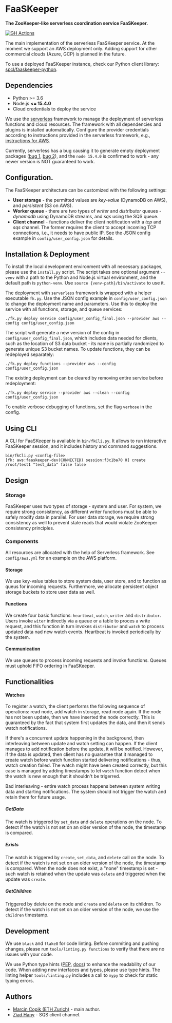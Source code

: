 # FaaSKeeper

**The ZooKeeper-like serverless coordination service FaaSKeeper.**

[![GH Actions](https://github.com/mcopik/faaskeeper/actions/workflows/build.yml/badge.svg)](https://github.com/mcopik/faaskeeper/actions/workflows/build.yml)

The main implementation of the serverless FaaSKeeper service.
At the moment we support an AWS deployment only.
Adding support for other commercial clouds (Azure, GCP)
is planned in the future.

To use a deployed FaaSKeeper instance, check our Python client library: [spcl/faaskeeper-python](https://github.com/spcl/faaskeeper-python).

## Dependencies

* Python >= 3.6
* Node.js **<= 15.4.0**
* Cloud credentials to deploy the service

We use the [serverless](https://www.serverless.com/) framework to manage the deployment of serverless
functions and cloud resources. The framework with all dependencies and plugins is installed automatically.
Configure the provider credentials according to instructions provided in the serverless framework,
e.g., [instructions for AWS](https://www.serverless.com/framework/docs/providers/aws/guide/credentials/).


Currently, serverless has a bug causing it to generate empty deployment packages ([bug 1](https://github.com/serverless-heaven/serverless-webpack/issues/682), [bug 2](https://github.com/serverless/serverless/issues/8794)),
and the `node 15.4.0` is confirmed to work - any newer version is NOT guaranteed to work.

## Configuration.

The FaaSKeeper architecture can be customized with the following settings:
* **User storage** - the permitted values are *key-value* (DynamoDB on AWS), and *persistent* (S3 on AWS).
* **Worker queue** - there are two types of *writer* and *distributor* queues - *dynamodb* using DynamoDB streams, and *sqs* using the SQS queue.
* **Client channel** - functions deliver the client notification with a *tcp* and *sqs* channel. The former requires the client to accept incoming TCP connections, i.e., it needs to have public IP.
See the JSON config example in `config/user_config.json` for details.

## Installation & Deployment

To install the local development environment with all necessary packages, please use the `install.py`
script. The script takes one optional argument `--venv` with a path to the Python and Node.js virtual
environment, and the default path is `python-venv`. Use `source {venv-path}/bin/activate` to use it.

The deployment with `serverless` framework is wrapped with a helper executable `fk.py`.
Use the JSON config example in `config/user_config.json` to change the deployment name and parameters.
Use this to deploy the service with all functions, storage, and queue services:

```
./fk.py deploy service config/user_config_final.json --provider aws --config config/user_config.json
```

The script will generate a new version of the config in `config/user_config_final.json`, which includes
data needed for clients, such as the location of S3 data bucket - its name is partially randomized to
generate unique S3 bucket names.
To update functions, they can be redeployed separately:

```
./fk.py deploy functions --provider aws --config config/user_config.json
```

The existing deployment can be cleared by removing entire service before redeployment:

```
./fk.py deploy service --provider aws --clean --config config/user_config.json
```

To enable verbose debugging of functions, set the flag `verbose` in the config.

## Using CLI

A CLI for FaaSKeeper is available in `bin/fkCli.py`. It allows to run interactive FaaSKeeper session,
and it includes history and command suggestions.

```console
bin/fkCli.py <config-file>
[fk: aws:faaskeeper-dev(CONNECTED) session:f3c1ba70 0] create /root/test1 "test_data" false false
```

## Design

### Storage

FaaSKeeper uses two types of storage - system and user.
For system, we require strong consistency, as different writer functions must be able to safely
modify data in parallel.
For user data storage, we require strong consistency as well to prevent stale reads that would
violate ZooKeeper consistency principles.

### Components

All resources are allocated with the help of Serverless framework. See `config/aws.yml` for an example on the AWS platform.

#### Storage

We use key-value tables to store system data, user store, and to function as queus for incoming requests. Furthermore, we allocate persistent object storage buckets to store user data as well.

#### Functions

We create four basic functions: `heartbeat`, `watch`, `writer` and `distributor`. Users invoke `witer` indirectly via a queue or a table to proces a write request, and this function in turn invokes `distributor` and `watch` to process updated data nad new watch events. Heartbeat is invoked periodically by the system.

#### Communication

We use queues to process incoming requests and invoke functions. Queues must uphold FIFO ordering in FaaSKeeper.

## Functionalities

#### Watches

To register a watch, the client performs the following sequence of operations: read node, add
watch in storage, read node again.
If the node has not been update, then we have inserted the node correctly.
This is guaranteed by the fact that system first updates the data, and then it sends watch notifications.

If there's a concurrent update happening in the background, then interleaving between update and watch setting can happen.
If the client manages to add notification before the update, it will be notified.
However, if the data is updated, then client has no guarantee that it managed to create watch before watch function started delivering notifications - thus, watch creation failed.
The watch might have been created correctly, but this case is managed by adding timestamps to let `watch` function detect when the watch is new enough that
it shouldn't be trigerred.

Bad interleaving - entire watch process happens between system writing data and starting notifications. The system should not trigger the watch and
retain them for future usage.

##### GetData

The watch is triggered by `set_data` and `delete` operations on the node.
To detect if the watch is not set on an older version of the node, the timestamp
is compared.

##### Exists

The watch is triggered by `create`, `set_data`, and `delete` call on the node.
To detect if the watch is not set on an older version of the node, the timestamp
is compared.
When the node does not exist, a "none" timestamp is set - such watch is
retained when the update was `delete` and triggered when the update was `create`.

##### GetChildren

Triggered by delete on the node and `create` and `delete` on its children.
To detect if the watch is not set on an older version of the node, we
use the `children` timestamp.


## Development

We use `black` and `flake8` for code linting. Before commiting and pushing changes,
please run `tools/linting.py functions` to verify that there are no issues with your code.

We use Python type hints ([PEP](https://www.python.org/dev/peps/pep-0484/), [docs](https://docs.python.org/3/library/typing.html))
to enhance the readability of our code. When adding new interfaces and types, please use type hints.
The linting helper `tools/linting.py` includes a call to `mypy` to check for static typing errors.

## Authors

* [Marcin Copik (ETH Zurich)](https://github.com/mcopik/) - main author.
* [Ziad Hany](https://github.com/ziadhany) - SQS client channel.
